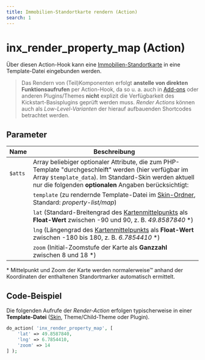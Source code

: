 ```yaml
---
title: Immobilien-Standortkarte rendern (Action)
search: 1
---
```


# inx_render_property_map (Action)

Über diesen Action-Hook kann eine [Immobilien-Standortkarte](../komponenten/karte.html) in eine Template-Datei eingebunden werden.

> Das Rendern von (Teil)Komponenten erfolgt **anstelle von direkten Funktionsaufrufen** per Action-Hook, da so u. a. auch in [Add-ons](../add-ons.html) oder anderen Plugins/Themes **nicht** explizit die Verfügbarkeit des Kickstart-Basisplugins geprüft werden muss. <i>Render Actions</i> können auch als <i>Low-Level-Varianten</i> der hierauf aufbauenden Shortcodes betrachtet werden.

## Parameter

| Name | Beschreibung |
| ---- | ------------ |
| `$atts` | Array beliebiger optionaler Attribute, die zum PHP-Template "durchgeschleift" werden (hier verfügbar im Array `$template_data`). Im Standard-Skin werden aktuell nur die folgenden **optionalen** Angaben berücksichtigt: |
| | `template` (zu rendernde Template-Datei im [Skin-Ordner](../anpassung-erweiterung/skins.html#Ordner), Standard: *property-list/map*) |
| | `lat` (Standard-Breitengrad des [Kartenmittelpunkts](../schnellstart/einrichtung.html#Karten-in-Immobilien-Listenseiten) als **Float-Wert** zwischen -90 und 90, z. B. *49.8587840* \*) |
| | `lng` (Längengrad des [Kartenmittelpunkts](../schnellstart/einrichtung.html#Karten-in-Immobilien-Listenseiten) als **Float-Wert** zwischen -180 bis 180, z. B. *6.7854410* \*) |
| | `zoom` (Initial-Zoomstufe der Karte als **Ganzzahl** zwischen 8 und 18 \*) |

\* Mittelpunkt und Zoom der Karte werden normalerweise™ anhand der Koordinaten der enthaltenen Standortmarker automatisch ermittelt.

## Code-Beispiel

Die folgenden Aufrufe der <i>Render-Action</i> erfolgen typischerweise in einer **Template-Datei** ([Skin](../anpassung-erweiterung/skins.html), Theme/Child-Theme oder Plugin).

```php
do_action( 'inx_render_property_map', [
	'lat' => 49.8587840,
	'lng' => 6.7854410,
	'zoom' => 14
] );
```